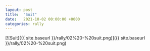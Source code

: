 ```yaml
---
layout: post
title:  "Suit"
date:   2021-10-02 00:00:00 +0000
categories: rally
---
```


[![Suit]({{ site.baseurl }}/rally/02%20-%20suit.png)]({{ site.baseurl }}/rally/02%20-%20suit.png)

